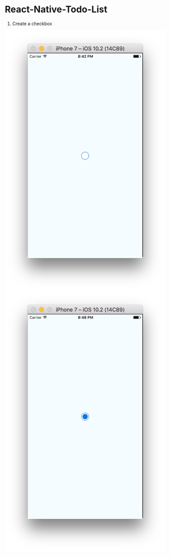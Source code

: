 # React-Native-Todo-List

1. Create a checkbox

![Unchecked](./1_checkbox_unchecked.png)
![Checked](./1_checkbox_checked.png)
